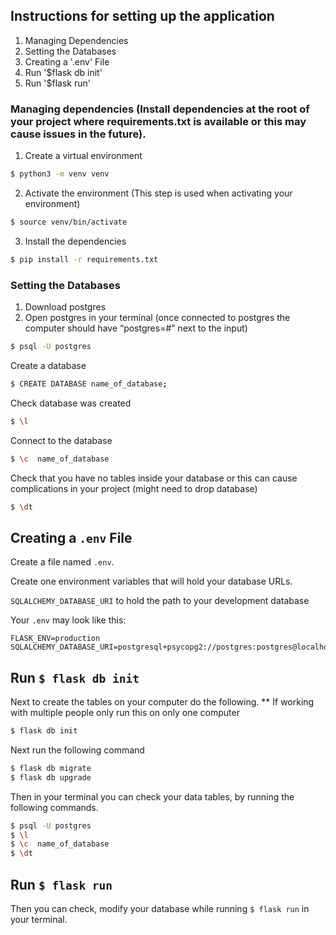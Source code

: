 
## Instructions for setting up the application
1. Managing Dependencies
2. Setting the Databases
3. Creating a '.env' File
4. Run '$flask db init'
5. Run '$flask run'
  
 
 ### Managing dependencies (Install dependencies at the root of your project where requirements.txt is available or this may cause issues in the future).

1. Create a virtual environment 

```bash
$ python3 -m venv venv
```

2. Activate the environment (This step is used when activating your environment) 

```bash
$ source venv/bin/activate 
```

3. Install the dependencies 

```bash
$ pip install -r requirements.txt
```

### Setting the Databases 

1. Download postgres
2. Open postgres in your terminal (once connected to postgres the computer should have “postgres=#” next to the input)

```bash
$ psql -U postgres
```

Create a database
```bash
$ CREATE DATABASE name_of_database;
```
Check database was created 
```bash
$ \l
```
Connect to the database 
```bash
$ \c  name_of_database
```
Check that you have no tables inside your database or this can cause complications in your project (might need to drop database) 
```bash
$ \dt
```
## Creating a `.env` File
Create a file named `.env`.

Create one environment variables that will hold your database URLs.

`SQLALCHEMY_DATABASE_URI` to hold the path to your development database


Your `.env` may look like this:

```
FLASK_ENV=production
SQLALCHEMY_DATABASE_URI=postgresql+psycopg2://postgres:postgres@localhost:5432/task_list_api_development
```

## Run `$ flask db init`

Next to create the tables on your computer do the following. 
** If working with multiple people only run this on only one computer 
```bash
$ flask db init
```
Next run the following command 
```bash
$ flask db migrate
$ flask db upgrade
```
Then in your terminal you can check your data tables, by running the following commands. 
```bash
$ psql -U postgres
$ \l
$ \c  name_of_database
$ \dt
```

## Run `$ flask run`

Then you can check, modify your database while running `$ flask run` in your terminal.


